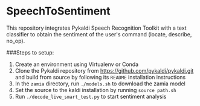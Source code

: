 # SpeechToSentiment

This repository integrates Pykaldi Speech Recognition Toolkit with a text classifier 
to obtain the sentiment of the user's command (locate, describe, no_op).

###Steps to setup:

1) Create an environment using Virtualenv or Conda
2) Clone the Pykaldi repository from https://github.com/pykaldi/pykaldi.git and build 
from source by following its `README` installation instructions
3) In the `zamia` directory, run `./models.sh` to download the zamia model
4) Set the source to the kaldi installation by running  `source path.sh`
5) Run `./decode_live_smart_test.py` to start sentiment analysis